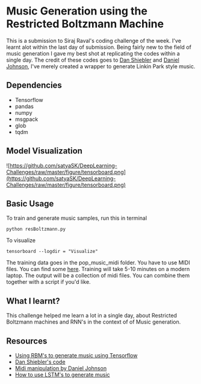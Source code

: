 # Music Generation using the Restricted Boltzmann Machine
This is a submission to Siraj Raval's coding challenge of the week. I've learnt alot within the last day of submission. Being fairly new to the field of music generation I gave my best shot at replicating the codes within a single day. The credit of these codes goes to [Dan Shiebler](https://github.com/hexahedria) and [Daniel Johnson](https://github.com/dshieble), I've merely created a wrapper to generate Linkin Park style music. 

## Dependencies

* Tensorflow
* pandas
* numpy
* msgpack
* glob
* tqdm 

## Model Visualization

![https://github.com/satyaSK/DeepLearning-Challenges/raw/master/figure/tensorboard.png](https://github.com/satyaSK/DeepLearning-Challenges/raw/master/figure/tensorboard.png)

## Basic Usage
To train and generate music samples, run this in terminal
```
python resBoltzmann.py
```
To visualize
```
tensorboard --logdir = "Visualize"
```


The training data goes in the pop_music_midi folder. You have to use MIDI files. You can find some [here](http://www.midiworld.com/files/). Training will take 5-10 minutes on a modern laptop. The output will be a collection of midi files. You can combine them together with a script if you'd like. 

## What I learnt?

This challenge helped me learn a lot in a single day, about Restricted Boltzmann machines and RNN's in the context of of Music generation.

## Resources

* [Using RBM's to generate music using Tensorflow](http://danshiebler.com/2016-08-10-musical-tensorflow-part-one-the-rbm/)
* [Dan Shiebler's code](https://github.com/dshieble/Music_RBM)
* [Midi manipulation by Daniel Johnson](https://github.com/hexahedria/biaxial-rnn-music-composition)
* [How to use LSTM's to generate music](http://www.hexahedria.com/2015/08/03/composing-music-with-recurrent-neural-networks/) 


 
